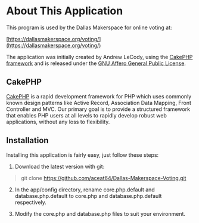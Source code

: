 About This Application
======================

This program is used by the Dallas Makerspace for online voting at:

[https://dallasmakerspace.org/voting/](https://dallasmakerspace.org/voting/)

The application was initially created by Andrew LeCody, using the [CakePHP framework](http://www.cakephp.org "CakePHP - the rapid development PHP framework") and is released under the [GNU Affero General Public License](http://www.gnu.org/licenses/agpl.html).

CakePHP
-------

[CakePHP](http://www.cakephp.org "CakePHP - the rapid development PHP framework") is a rapid development framework for PHP which uses commonly known design patterns like Active Record, Association Data Mapping, Front Controller and MVC. Our primary goal is to provide a structured framework that enables PHP users at all levels to rapidly develop robust web applications, without any loss to flexibility.


Installation
------------

Installing this application is fairly easy, just follow these steps:

1. Download the latest version with git:
> git clone https://github.com/aceat64/Dallas-Makerspace-Voting.git

2. In the app/config directory, rename core.php.default and database.php.default to core.php and database.php.default respectively.

3. Modify the core.php and database.php files to suit your environment.
